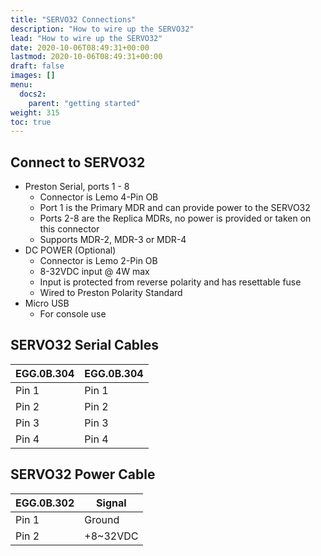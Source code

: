 ```yaml
---
title: "SERVO32 Connections"
description: "How to wire up the SERVO32"
lead: "How to wire up the SERVO32"
date: 2020-10-06T08:49:31+00:00
lastmod: 2020-10-06T08:49:31+00:00
draft: false
images: []
menu:
  docs2:
    parent: "getting started"
weight: 315
toc: true
---
```


## Connect to SERVO32

- Preston Serial, ports 1 - 8
  - Connector is Lemo 4-Pin OB
  - Port 1 is the Primary MDR and can provide power to the SERVO32
  - Ports 2-8 are the Replica MDRs, no power is provided or taken on this connector
  - Supports MDR-2, MDR-3 or MDR-4
- DC POWER (Optional)
  - Connector is Lemo 2-Pin OB
  - 8-32VDC input @ 4W max
  - Input is protected from reverse polarity and has resettable fuse
  - Wired to Preston Polarity Standard
- Micro USB
  - For console use

## SERVO32 Serial Cables

| EGG.0B.304 | EGG.0B.304 |
| ---------- | ---------- |
| Pin 1 | Pin 1 |
| Pin 2 | Pin 2 |
| Pin 3 | Pin 3 |
| Pin 4 | Pin 4 |

## SERVO32 Power Cable

| EGG.0B.302 | Signal |
| ---------- | ------ |
| Pin 1 | Ground |
| Pin 2 | +8~32VDC |
